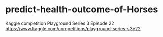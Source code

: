 # predict-health-outcome-of-Horses
Kaggle competition Playground Series 3 Episode 22
https://www.kaggle.com/competitions/playground-series-s3e22
